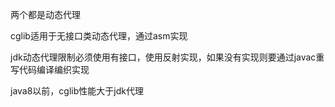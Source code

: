 

两个都是动态代理

cglib适用于无接口类动态代理，通过asm实现

jdk动态代理限制必须使用有接口，使用反射实现，如果没有实现则要通过javac重写代码编译编织实现



java8以前，cglib性能大于jdk代理

